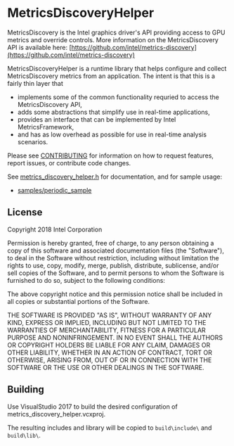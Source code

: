 # MetricsDiscoveryHelper

MetricsDiscovery is the Intel graphics driver's API providing access to GPU
metrics and override controls.  More information on the MetricsDiscovery API is
available here:
[https://github.com/intel/metrics-discovery](https://github.com/intel/metrics-discovery)

MetricsDiscoveryHelper is a runtime library that helps configure and collect MetricsDiscovery metrics from an application.  The intent is that this is a fairly thin layer that
- implements some of the common functionality requried to access the MetricsDiscovery API,
- adds some abstractions that simplify use in real-time applications,
- provides an interface that can be implemented by Intel MetricsFramework,
- and has as low overhead as possible for use in real-time analysis scenarios.

Please see [CONTRIBUTING](CONTRIBUTING.md) for information on how to request
features, report issues, or contribute code changes.

See [metrics_discovery_helper.h](source/metrics_discovery_helper.h) for documentation, and for sample usage:
- [samples/periodic_sample](samples/periodic_sample/periodic_sample.cpp)

## License

Copyright 2018 Intel Corporation

Permission is hereby granted, free of charge, to any person obtaining a copy of
this software and associated documentation files (the "Software"), to deal in
the Software without restriction, including without limitation the rights to
use, copy, modify, merge, publish, distribute, sublicense, and/or sell copies
of the Software, and to permit persons to whom the Software is furnished to do
so, subject to the following conditions:

The above copyright notice and this permission notice shall be included in all
copies or substantial portions of the Software.

THE SOFTWARE IS PROVIDED "AS IS", WITHOUT WARRANTY OF ANY KIND, EXPRESS OR
IMPLIED, INCLUDING BUT NOT LIMITED TO THE WARRANTIES OF MERCHANTABILITY,
FITNESS FOR A PARTICULAR PURPOSE AND NONINFRINGEMENT. IN NO EVENT SHALL THE
AUTHORS OR COPYRIGHT HOLDERS BE LIABLE FOR ANY CLAIM, DAMAGES OR OTHER
LIABILITY, WHETHER IN AN ACTION OF CONTRACT, TORT OR OTHERWISE, ARISING FROM,
OUT OF OR IN CONNECTION WITH THE SOFTWARE OR THE USE OR OTHER DEALINGS IN THE
SOFTWARE.

## Building

Use VisualStudio 2017 to build the desired configuration of metrics_discovery_helper.vcxproj.

The resulting includes and library will be copied to ```build\include\``` and ```build\lib\```.

